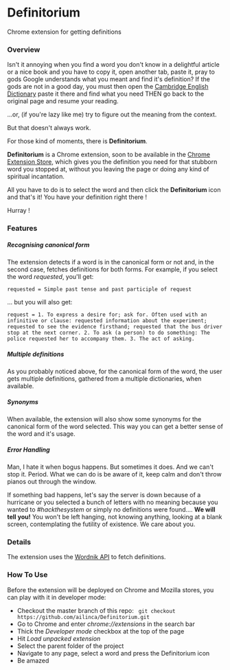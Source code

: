 # Definitorium
Chrome extension for getting definitions

### Overview ###
Isn't it annoying when you find a word you don't know in a delightful article or a nice book and you have to copy it, open another tab, paste it, pray to gods Google understands what you meant and find it's definition? If the gods are not in a good day, you must then open the [Cambridge English Dictionary](https://dictionary.cambridge.org/) paste it there and find what you need THEN go back to the original page and resume your reading. 

...or, (if you're lazy like me) try to figure out the meaning from the context.

But that doesn't always work.

For those kind of moments, there is **Definitorium**.

**Definitorium** is a Chrome extension, soon to be available in the [Chrome Extension Store](https://chrome.google.com/webstore/category/extensions), which gives you the  definition you need for that stubborn word you stopped at, without you leaving the page or doing any kind of spiritual incantation. 

All you have to do is to select the word and then click the **Definitorium** icon and that's it! You have your definition right there !
 

Hurray ! 

### Features ### 

##### Recognising canonical form #####

The extension detects if a word is in the canonical form or not and, in the second case, fetches definitions for both forms. 
For example, if you select the word _requested_, you'll get:

``requested = Simple past tense and past participle of request``

... but you will also get: 

``request = 1. To express a desire for; ask for. Often used with an infinitive or clause: requested information about the experiment; requested to see the evidence firsthand; requested that the bus driver stop at the next corner. 2. To ask (a person) to do something: The police requested her to accompany them. 3. The act of asking.``  

##### Multiple definitions #####

As you probably noticed above, for the canonical form of the word, the user gets multiple definitions, gathered from a multiple dictionaries, when available.

##### Synonyms #####

When available, the extension will also show some synonyms for the canonical form of the word selected. This way you can get a better sense of the word and it's usage. 

##### Error Handling #####

Man, I hate it when bogus happens. But sometimes it does. And we can't stop it. Period. What we can do is be aware of it, keep calm and don't throw pianos out through the window. 

If something bad happens, let's say the server is down because of a hurricane or you selected a bunch of letters with no meaning because you wanted to _#hackthesystem_ or simply no definitions were found.... **We will tell you!** You won't be left hanging, not knowing anything, looking at a blank screen, contemplating the futility of existence. We care about you. 


### Details ### 

The extension uses the [Wordnik API](http://developer.wordnik.com/docs.html) to fetch definitions. 


### How To Use ###

Before the extension will be deployed on Chrome and Mozilla stores, you can play with it in developer mode:

* Checkout the master branch of this repo: `` git checkout https://github.com/ailinca/Definitorium.git``
* Go to Chrome and enter _chrome://extensions_ in the search bar
* Thick the _Developer mode_ checkbox at the top of the page
* Hit _Load unpacked extension_ 
* Select the parent folder of the project 
* Navigate to any page, select a word and press the Definitorium icon
* Be amazed
